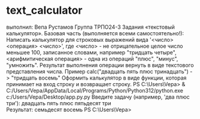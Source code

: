 # text_calculator
выполнил: Вепа Рустамов
Группа ТРПО24-3
Задания «текстовый калькулятор».
Базовая часть (выполняется всеми самостоятельно!):
Написать калькулятор для строковых выражений вида '<число> <операция> <число>', где <число> - не отрицательное целое число меньшее 100, записанное словами, например "тридцать четыре", <арифмитическая операция> - одна из операций "плюс", "минус", "умножить". Результат выполнения операции вернуть в виде текстового представления числа. Пример calc("двадцать пять плюс тринадцать") -> "тридцать восемь"
Оформить калькулятор в виде функции, которая принимает на вход строку и возвращает строку.
PS C:\Users\Vepa> & C:/Users/Vepa/AppData/Local/Programs/Python/Python312/python.exe c:/Users/Vepa/Desktop/app.py.py
Введите задачу (например, 'два плюс три'): двадцать пять плюс пятьдесят три  
Результат: семьдесят восемь
PS C:\Users\Vepa> 


